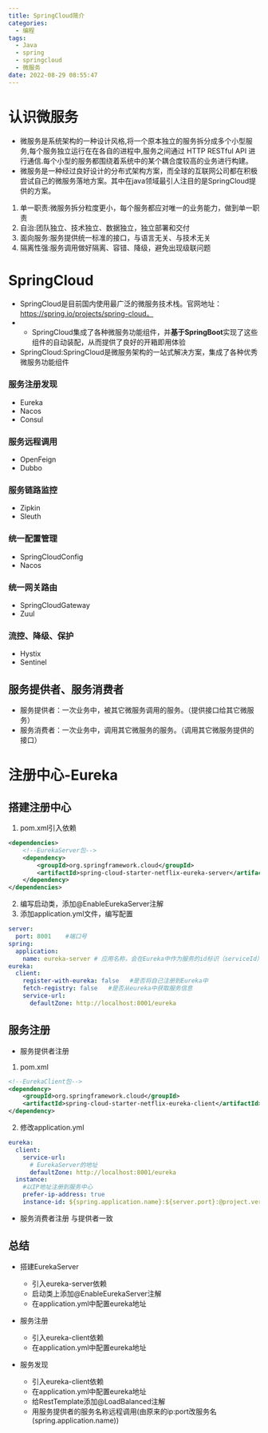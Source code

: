```yaml
---
title: SpringCloud简介
categories:
  - 编程
tags:
  - Java
  - spring
  - springcloud
  - 微服务
date: 2022-08-29 08:55:47
---
```


# 认识微服务
- 微服务是系统架构的一种设计风格,将一个原本独立的服务拆分成多个小型服务,每个服务独立运行在在各自的进程中,服务之间通过 HTTP RESTful API 进行通信.每个小型的服务都围绕着系统中的某个耦合度较高的业务进行构建。
- 微服务是一种经过良好设计的分布式架构方案，而全球的互联网公司都在积极尝试自己的微服务落地方案。其中在java领域最引人注目的是SpringCloud提供的方案。
1. 单一职责:微服务拆分粒度更小，每个服务都应对唯一的业务能力，做到单一职责
2. 自治:团队独立、技术独立、数据独立，独立部署和交付
3. 面向服务:服务提供统一标准的接口，与语言无关、与技术无关
4. 隔离性强:服务调用做好隔离、容错、降级，避免出现级联问题

# SpringCloud
- SpringCloud是目前国内使用最广泛的微服务技术栈。官网地址：https://spring.io/projects/spring-cloud。
- - SpringCloud集成了各种微服务功能组件，并**基于SpringBoot**实现了这些组件的自动装配，从而提供了良好的开箱即用体验
- SpringCloud:SpringCloud是微服务架构的一站式解决方案，集成了各种优秀微服务功能组件

### 服务注册发现
- Eureka
- Nacos
- Consul

### 服务远程调用
- OpenFeign
- Dubbo

### 服务链路监控
- Zipkin
- Sleuth

### 统一配置管理
- SpringCloudConfig
- Nacos

### 统一网关路由
- SpringCloudGateway
- Zuul

### 流控、降级、保护
- Hystix
- Sentinel

## 服务提供者、服务消费者

- 服务提供者：一次业务中，被其它微服务调用的服务。（提供接口给其它微服务）
- 服务消费者：一次业务中，调用其它微服务的服务。（调用其它微服务提供的接口）

#  注册中心-Eureka
## 搭建注册中心
1. pom.xml引入依赖
```xml
<dependencies>
    <!--EurekaServer包-->
    <dependency>
        <groupId>org.springframework.cloud</groupId>
        <artifactId>spring-cloud-starter-netflix-eureka-server</artifactId>
    </dependency>
</dependencies>
```
2. 编写启动类，添加@EnableEurekaServer注解
3. 添加application.yml文件，编写配置
```yaml
server:
  port: 8001    #端口号
spring:
  application:
    name: eureka-server # 应用名称，会在Eureka中作为服务的id标识（serviceId）
eureka:
  client:
    register-with-eureka: false   #是否将自己注册到Eureka中
    fetch-registry: false   #是否从eureka中获取服务信息
    service-url:
      defaultZone: http://localhost:8001/eureka
```

## 服务注册
- 服务提供者注册
1. pom.xml
```XML
<!--EurekaClient包-->
<dependency>
    <groupId>org.springframework.cloud</groupId>
    <artifactId>spring-cloud-starter-netflix-eureka-client</artifactId>
</dependency>
```
2.  修改application.yml
```YAML
eureka:
  client:
    service-url:
      # EurekaServer的地址
      defaultZone: http://localhost:8001/eureka
  instance:
    #以IP地址注册到服务中心
    prefer-ip-address: true
    instance-id: ${spring.application.name}:${server.port}:@project.version@
```
- 服务消费者注册
与提供者一致
## 总结
- 搭建EurekaServer
  - 引入eureka-server依赖
  - 启动类上添加@EnableEurekaServer注解
  - 在application.yml中配置eureka地址
- 服务注册
  - 引入eureka-client依赖
  - 在application.yml中配置eureka地址

- 服务发现
  - 引入eureka-client依赖
  - 在application.yml中配置eureka地址
  - 给RestTemplate添加@LoadBalanced注解
  - 用服务提供者的服务名称远程调用(由原来的ip:port改服务名(spring.application.name))


